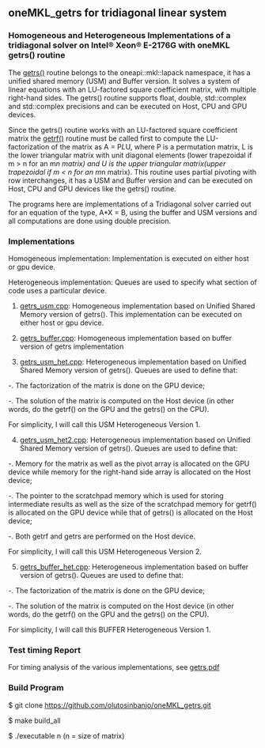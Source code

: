 ## oneMKL_getrs for tridiagonal linear system
### Homogeneous and Heterogeneous Implementations of a tridiagonal solver on Intel® Xeon® E-2176G with oneMKL getrs() routine

The [getrs()](https://oneapi-src.github.io/oneMKL/domains/lapack/getrs.html#onemkl-lapack-getrs) routine belongs to the oneapi::mkl::lapack namespace, it has a unified
shared memory (USM) and Buffer version. It solves a system of linear equations with an LU-factored square coefficient matrix, with multiple right-hand sides. 
The getrs() routine supports float, double, std::complex<float> and std::complex<double> precisions and can be executed on Host, CPU and GPU devices.
  
Since the getrs() routine works with an LU-factored square coefficient matrix the [getrf()](https://oneapi-src.github.io/oneMKL/domains/lapack/getrf.html#onemkl-lapack-getrf) routine must be called first to compute the LU-factorization of the matrix as A = P*L*U, where P is a permutation matrix, L is the lower triangular matrix with unit diagonal elements (lower trapezoidal if m > n for an m*n matrix) and U is the upper triangular matrix(upper trapezoidal if m < n for an m*n matrix). 
This routine uses partial pivoting with row interchanges, it has a USM and Buffer version and can be executed on Host, CPU and GPU devices like the getrs() routine.
                                                                                                                     
The programs here are implementations of a Tridiagonal solver carried out for an equation of the type, A*X = B, using the buffer and USM versions and all computations are done using double precision. 
                                                                                                                       
### Implementations

Homogeneous implementation: Implementation is executed on either host or gpu device.

Heterogeneous implementation: Queues are used to specify what section of code uses a particular device. 

1. [getrs_usm.cpp](https://github.com/olutosinbanjo/oneMKL_getrs/blob/b7e9a682fa0b619c6bebe2bab996d18f8cf2df87/getrs_usm.cpp): Homogeneous implementation based on Unified Shared Memory version of getrs(). This implementation can be executed on either host or gpu device.

2. [getrs_buffer.cpp](https://github.com/olutosinbanjo/oneMKL_getrs/blob/13dcf43f07901b2c8f4199797c4a768dda5cf276/getrs_buffer.cpp): Homogeneous implementation based on buffer version of getrs implementation

3. [getrs_usm_het.cpp](https://github.com/olutosinbanjo/oneMKL_getrs/blob/ab29a441f2ce506368846609deefff5d4c8ddee9/getrs_usm_het.cpp):  Heterogeneous implementation based on Unified Shared Memory version of getrs(). Queues are used to define that:

  -. The factorization of the matrix is done on the GPU device;
  
  -. The solution of the matrix is computed on the Host device (in other words, do the getrf() on the GPU and the getrs() on the CPU).

For simplicity, I will call this USM Heterogeneous Version 1.

4.  [getrs_usm_het2.cpp](https://github.com/olutosinbanjo/oneMKL_getrs/blob/0a884a7ebdde2b601fae33edf94c5f4cf66276ec/getrs_usm_het2.cpp):  Heterogeneous implementation based on Unified Shared Memory version of getrs(). Queues are used to define that:

  -. Memory for the matrix as well as the pivot array is allocated on the GPU device while memory for the right-hand side array is allocated on the Host device;
  
  -. The pointer to the scratchpad memory which is used for storing intermediate results as well as the size of the scratchpad memory for getrf() is allocated on the GPU device while that of getrs() is allocated on the Host device;
  
  -. Both getrf and getrs are performed on the Host device.

For simplicity, I will call this USM Heterogeneous Version 2.

5. [getrs_buffer_het.cpp](https://github.com/olutosinbanjo/oneMKL_getrs/blob/6239dd21608373bf5015c7719ac44edca89a4162/getrs_buffer_het.cpp): Heterogeneous implementation based on buffer version of getrs(). Queues are used to define that:

-. The factorization of the matrix is done on the GPU device;
  
  -. The solution of the matrix is computed on the Host device (in other words, do the getrf() on the GPU and the getrs() on the CPU).

For simplicity, I will call this BUFFER Heterogeneous Version 1.

### Test timing Report

For timing analysis of the various implementations, see [getrs.pdf](https://github.com/olutosinbanjo/oneMKL_getrs/blob/e2a4d7d9438d54d3539fa56013ca98a08cbbcad1/getrs_report.pdf)

### Build Program

$ git clone https://github.com/olutosinbanjo/oneMKL_getrs.git

$ make build_all 

$ ./executable n (n = size of matrix)
